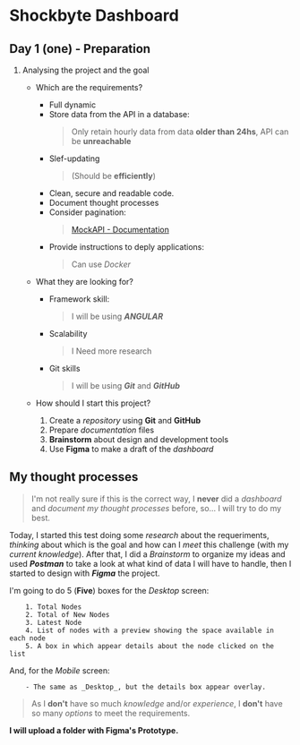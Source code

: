 # Shockbyte Dashboard

## Day 1 (one) - Preparation

1. Analysing the project and the goal

   - Which are the requirements?

     - Full dynamic
     - Store data from the API in a database:
       > Only retain hourly data from data **older than 24hs**, API can be **unreachable**
     - Slef-updating
       > (Should be **efficiently**)
     - Clean, secure and readable code.
     - Document thought processes
     - Consider pagination:
       > [MockAPI - Documentation](https://mockapi.io/docs)
     - Provide instructions to deply applications:
       > Can use _Docker_

   - What they are looking for?

     - Framework skill:
       > I will be using **_ANGULAR_**
     - Scalability
       > I Need more research
     - Git skills
       > I will be using **_Git_** and **_GitHub_**

   - How should I start this project?

     1. Create a _repository_ using **Git** and **GitHub**
     2. Prepare _documentation_ files
     3. **Brainstorm** about design and development tools
     4. Use **Figma** to make a draft of the _dashboard_

## My thought processes

> I'm not really sure if this is the correct way, I **never** did a _dashboard_ and _document my thought processes_ before, so... I will try to do my best.

Today, I started this test doing some _research_ about the requeriments, _thinking_ about which is the goal and how can I _meet_ this challenge (with my _current knowledge_). After that, I did a _Brainstorm_ to organize my ideas and used **_Postman_** to take a look at what kind of data I will have to handle, then I started to design with **_Figma_** the project.

I'm going to do 5 (**Five**) boxes for the _Desktop_ screen:

        1. Total Nodes
        2. Total of New Nodes
        3. Latest Node
        4. List of nodes with a preview showing the space available in each node
        5. A box in which appear details about the node clicked on the list

And, for the _Mobile_ screen:

        - The same as _Desktop_, but the details box appear overlay.

> As I **don't** have so much _knowledge_ and/or _experience_, I **don't** have so many _options_ to meet the requirements.

**I will upload a folder with Figma's Prototype.**
